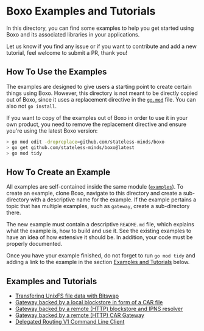 # Boxo Examples and Tutorials

In this directory, you can find some examples to help you get started using Boxo and its associated libraries in your applications.

Let us know if you find any issue or if you want to contribute and add a new tutorial, feel welcome to submit a PR, thank you!

## How To Use the Examples

The examples are designed to give users a starting point to create certain things using Boxo. However, this directory is not meant to be directly copied out of Boxo, since it uses a replacement directive in the [`go.mod`](go.mod) file. You can also not `go install`.

If you want to copy of the examples out of Boxo in order to use it in your own product, you need to remove the replacement directive and ensure you're using the latest Boxo version:

```bash
> go mod edit -dropreplace=github.com/stateless-minds/boxo
> go get github.com/stateless-minds/boxo@latest
> go mod tidy
```

## How To Create an Example

All examples are self-contained inside the same module ([`examples`](go.mod)). To create an example, clone Boxo, navigate to this directory and create a sub-directory with a descriptive name for the example. If the example pertains a topic that has multiple examples, such as `gateway`, create a sub-directory there.

The new example must contain a descriptive `README.md` file, which explains what the example is, how to build and use it. See the existing examples to have an idea of how extensive it should be. In addition, your code must be properly documented.

Once you have your example finished, do not forget to run `go mod tidy` and adding a link to the example in the section [Examples and Tutorials](#examples-and-tutorials) below.

## Examples and Tutorials

- [Transfering UnixFS file data with Bitswap](./bitswap-transfer)
- [Gateway backed by a local blockstore in form of a CAR file](./gateway/car-file)
- [Gateway backed by a remote (HTTP) blockstore and IPNS resolver](./gateway/proxy-blocks)
- [Gateway backed by a remote (HTTP) CAR Gateway](./gateway/proxy-car)
- [Delegated Routing V1 Command Line Client](./routing/delegated-routing-client/)
